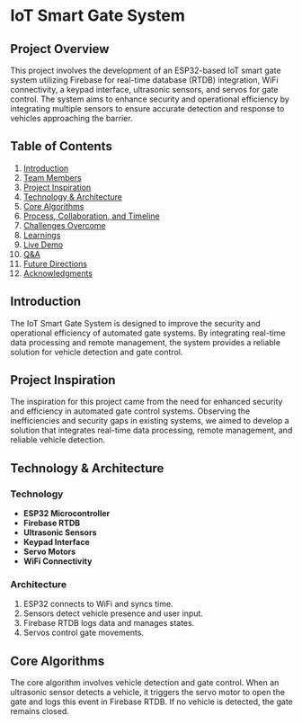# IoT Smart Gate System

## Project Overview

This project involves the development of an ESP32-based IoT smart gate system utilizing Firebase for real-time database (RTDB) integration, WiFi connectivity, a keypad interface, ultrasonic sensors, and servos for gate control. The system aims to enhance security and operational efficiency by integrating multiple sensors to ensure accurate detection and response to vehicles approaching the barrier.

## Table of Contents

1. [Introduction](#introduction)
2. [Team Members](#team-members)
3. [Project Inspiration](#project-inspiration)
4. [Technology & Architecture](#technology--architecture)
5. [Core Algorithms](#core-algorithms)
6. [Process, Collaboration, and Timeline](#process-collaboration-and-timeline)
7. [Challenges Overcome](#challenges-overcome)
8. [Learnings](#learnings)
9. [Live Demo](#live-demo)
10. [Q&A](#qa)
11. [Future Directions](#future-directions)
12. [Acknowledgments](#acknowledgments)

## Introduction

The IoT Smart Gate System is designed to improve the security and operational efficiency of automated gate systems. By integrating real-time data processing and remote management, the system provides a reliable solution for vehicle detection and gate control.


## Project Inspiration

The inspiration for this project came from the need for enhanced security and efficiency in automated gate control systems. Observing the inefficiencies and security gaps in existing systems, we aimed to develop a solution that integrates real-time data processing, remote management, and reliable vehicle detection.

## Technology & Architecture

### Technology

- **ESP32 Microcontroller**
- **Firebase RTDB**
- **Ultrasonic Sensors**
- **Keypad Interface**
- **Servo Motors**
- **WiFi Connectivity**

### Architecture

1. ESP32 connects to WiFi and syncs time.
2. Sensors detect vehicle presence and user input.
3. Firebase RTDB logs data and manages states.
4. Servos control gate movements.

## Core Algorithms

The core algorithm involves vehicle detection and gate control. When an ultrasonic sensor detects a vehicle, it triggers the servo motor to open the gate and logs this event in Firebase RTDB. If no vehicle is detected, the gate remains closed.
